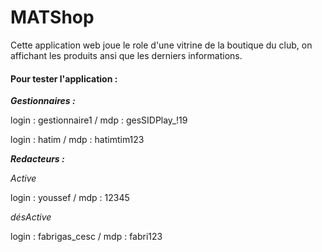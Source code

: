 # MATShop

Cette application web joue le role d'une vitrine de la boutique du club, on affichant les produits ansi que les derniers informations.

#### Pour tester l'application :

***Gestionnaires :***

login : gestionnaire1 / mdp : gesSIDPlay_!19

login : hatim / mdp : hatimtim123

***Redacteurs :***

*Active* 
 
login : youssef / mdp : 12345

*désActive*

login : fabrigas_cesc / mdp : fabri123 
